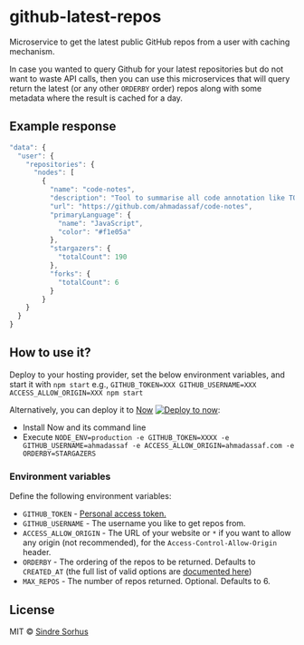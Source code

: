 # github-latest-repos

Microservice to get the latest public GitHub repos from a user with caching mechanism. 

In case you wanted to query Github for your latest repositories but do not want to waste API calls, then you can use this microservices that will query return the latest (or any other `ORDERBY` order) repos along with some metadata where the result is cached for a day.
## Example response

```js
"data": {
  "user": {
    "repositories": {
      "nodes": [
        {
          "name": "code-notes",
          "description": "Tool to summarise all code annotation like TODO or FIXME",
          "url": "https://github.com/ahmadassaf/code-notes",
          "primaryLanguage": {
            "name": "JavaScript",
            "color": "#f1e05a"
          },
          "stargazers": {
            "totalCount": 190
          },
          "forks": {
            "totalCount": 6
          }
        }
    }
  }
}
```

## How to use it?

Deploy to your hosting provider, set the below environment variables, and start it with `npm start` e.g., `GITHUB_TOKEN=XXX GITHUB_USERNAME=XXX ACCESS_ALLOW_ORIGIN=XXX npm start`

Alternatively, you can deploy it to [Now](https://zeit.co/now) [![Deploy to now](https://deploy.now.sh/static/button.svg)](https://deploy.now.sh/?repo=https://github.com/ahmadassaf/github-latest-repos&env=GITHUB_TOKEN&env=GITHUB_USERNAME&env=ACCESS_ALLOW_ORIGIN&env=MAX_REPOS):

 - Install Now and its command line
 - Execute `NODE_ENV=production -e GITHUB_TOKEN=XXXX -e GITHUB_USERNAME=ahmadassaf -e ACCESS_ALLOW_ORIGIN=ahmadassaf.com -e ORDERBY=STARGAZERS`

### Environment variables

Define the following environment variables:

- `GITHUB_TOKEN` - [Personal access token.](https://github.com/settings/tokens/new?description=gh-latest-repos)
- `GITHUB_USERNAME` - The username you like to get repos from.
- `ACCESS_ALLOW_ORIGIN` - The URL of your website or `*` if you want to allow any origin (not recommended), for the `Access-Control-Allow-Origin` header.
- `ORDERBY` - The ordering of the repos to be returned. Defaults to `CREATED_AT` (the full list of valid options are [documented here](https://developer.github.com/v4/enum/repositoryorderfield/))
- `MAX_REPOS` - The number of repos returned. Optional. Defaults to 6.

## License
MIT © [Sindre Sorhus](https://sindresorhus.com)
